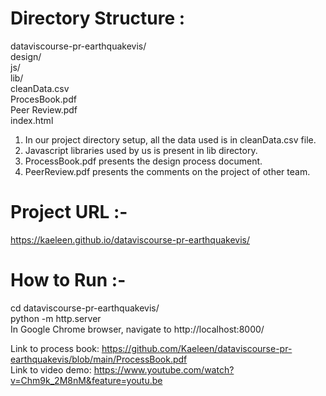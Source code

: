 Directory Structure :
=====================

dataviscourse-pr-earthquakevis/  
	design/  
	js/  
	lib/  
	cleanData.csv  
	ProcesBook.pdf  
	Peer Review.pdf  
	index.html  

1. In our project directory setup, all the data used is in cleanData.csv file.
2. Javascript libraries used by us is present in lib directory.
3. ProcessBook.pdf presents the design process document.
4. PeerReview.pdf presents the comments on the project of other team.

Project URL :-
==============

https://kaeleen.github.io/dataviscourse-pr-earthquakevis/


How to Run :-
=============

cd dataviscourse-pr-earthquakevis/  
python -m http.server  
In Google Chrome browser, navigate to http://localhost:8000/  

Link to process book: https://github.com/Kaeleen/dataviscourse-pr-earthquakevis/blob/main/ProcessBook.pdf  
Link to video demo: https://www.youtube.com/watch?v=Chm9k_2M8nM&feature=youtu.be  
